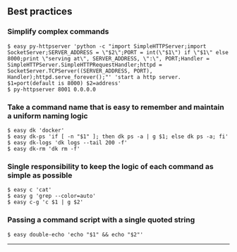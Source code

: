 ## Best practices

### Simplify complex commands
```shell
$ easy py-httpserver 'python -c "import SimpleHTTPServer;import SocketServer;SERVER_ADDRESS = \"$2\";PORT = int(\"$1\") if \"$1\" else 8000;print \"serving at\", SERVER_ADDRESS, \":\", PORT;Handler = SimpleHTTPServer.SimpleHTTPRequestHandler;httpd = SocketServer.TCPServer((SERVER_ADDRESS, PORT), Handler);httpd.serve_forever();"' 'start a http server. $1=port(default is 8000) $2=address'
$ py-httpserver 8001 0.0.0.0
```

### Take a command name that is easy to remember and maintain a uniform naming logic
```shell
$ easy dk 'docker'
$ easy dk-ps 'if [ -n "$1" ]; then dk ps -a | g $1; else dk ps -a; fi'
$ easy dk-logs 'dk logs --tail 200 -f'
$ easy dk-rm 'dk rm -f'
```
 
### Single responsibility to keep the logic of each command as simple as possible
```shell
$ easy c 'cat'
$ easy g 'grep --color=auto'
$ easy c-g 'c $1 | g $2'
```

### Passing a command script with a single quoted string
```shell
$ easy double-echo 'echo "$1" && echo "$2"'
```

---
